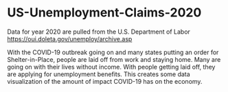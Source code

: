 # US-Unemployment-Claims-2020

Data for year 2020 are pulled from the U.S. Department of Labor https://oui.doleta.gov/unemploy/archive.asp

With the COVID-19 outbreak going on and many states putting an order for Shelter-in-Place, people are laid off from work and staying home. Many are going on with their lives without income. With people getting laid off, they are applying for unemployment benefits. This creates some data visualization of the amount of impact COVID-19 has on the economy.
